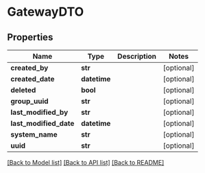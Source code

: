 # GatewayDTO

## Properties
Name | Type | Description | Notes
------------ | ------------- | ------------- | -------------
**created_by** | **str** |  | [optional] 
**created_date** | **datetime** |  | [optional] 
**deleted** | **bool** |  | [optional] 
**group_uuid** | **str** |  | [optional] 
**last_modified_by** | **str** |  | [optional] 
**last_modified_date** | **datetime** |  | [optional] 
**system_name** | **str** |  | [optional] 
**uuid** | **str** |  | [optional] 

[[Back to Model list]](../README.md#documentation-for-models) [[Back to API list]](../README.md#documentation-for-api-endpoints) [[Back to README]](../README.md)


